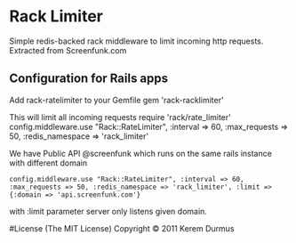 Rack Limiter
============
Simple redis-backed rack middleware to limit incoming http requests. Extracted from Screenfunk.com

## Configuration for Rails apps

Add rack-ratelimiter to your Gemfile
	gem 'rack-racklimiter'

This will limit all incoming requests
    require 'rack/rate_limiter'
	config.middleware.use "Rack::RateLimiter", :interval => 60, :max_requests => 50, :redis_namespace => 'rack_limiter'

We have Public API @screenfunk which runs on the same rails instance with different domain

	config.middleware.use "Rack::RateLimiter", :interval => 60, :max_requests => 50, :redis_namespace => 'rack_limiter', :limit => {:domain => 'api.screenfunk.com'}

with :limit parameter server only listens given domain.

#License
(The MIT License) Copyright © 2011 Kerem Durmus